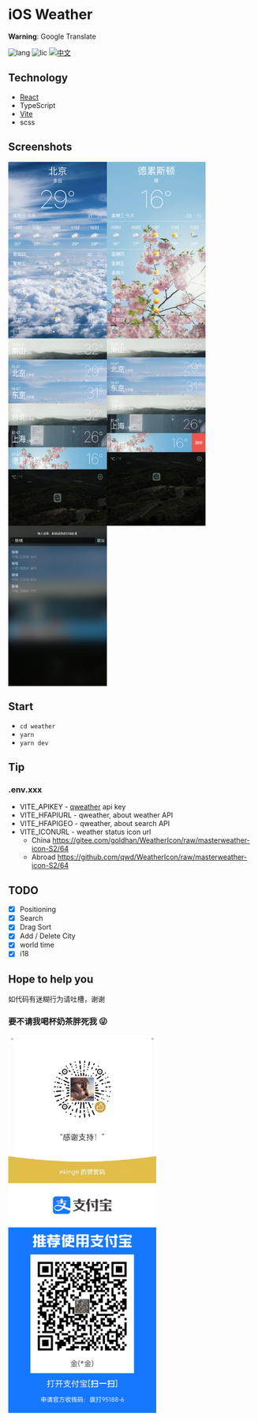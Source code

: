 # iOS Weather

__Warning__: Google Translate

![lang](https://img.shields.io/github/languages/top/goldhan/ImitationiOSWeather)
![lic](https://img.shields.io/github/license/goldhan/ImitationiOSWeather)
[![中文](https://img.shields.io/badge/Lang-Chinese-red.svg
)](./README.zh-CN.md)

## Technology

- [React](https://reactjs.org/)
- TypeScript
- [Vite](https://vitejs.dev/)
- scss

## Screenshots

<div style="display:flex;flex-wrap:wrap;width:100%">
    <img src="./preview/01.png" width = "200" alt="" align=left />
    <img src="./preview/02.png" width = "200" alt="" align=left />
    <img src="./preview/03.png" width = "200" alt="" align=left />
    <img src="./preview/04.png" width = "200" alt="" align=left />
    <img src="./preview/05.png" width = "200" alt="" align=left />
    <img src="./preview/06.png" width = "200" alt="" align=left />
</div>

## 

## Start

- `cd weather`
- `yarn`
- `yarn dev`

## Tip

### .env.xxx

- VITE_APIKEY - [qweather](https://dev.qweather.com/en/) api key
- VITE_HFAPIURL - qweather, about weather API
- VITE_HFAPIGEO - qweather, about search API
- VITE_ICONURL - weather status icon url
  - China <https://gitee.com/goldhan/WeatherIcon/raw/masterweather-icon-S2/64>
  - Abroad <https://github.com/qwd/WeatherIcon/raw/masterweather-icon-S2/64>

## TODO

- [x] Positioning
- [x] Search
- [x] Drag Sort
- [x] Add / Delete City
- [x] world time
- [x] i18

## Hope to help you

如代码有迷糊行为请吐槽，谢谢

### 要不请我喝杯奶茶胖死我 😜

<img src="./preview/wechat-m.jpeg" width = "300" alt="" align=left />
<img src="./preview/ali.jpg" width = "300" alt="" align=left />
